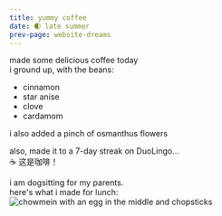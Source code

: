 ```yaml
---
title: yummy coffee
date: 🌒 late summer
prev-page: website-dreams
---
```

made some delicious coffee today  
i ground up, with the beans:
- cinnamon
- star anise
- clove
- cardamom  

i also added a pinch of osmanthus flowers

also, made it to a 7-day streak on DuoLingo...  
☕️ 这是咖啡！  

i am dogsitting for my parents.  
here's what i made for lunch:   
![chowmein with an egg in the middle and chopsticks](/assets/images/chowmein.png "lunch!")